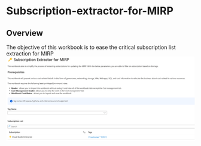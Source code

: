 # Subscription-extractor-for-MIRP
## Overview
The objective of this workbook is to ease the critical subscription list extraction for MIRP
![Capture](/images/capture.png)